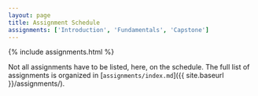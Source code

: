```yaml
---
layout: page
title: Assignment Schedule
assignments: ['Introduction', 'Fundamentals', 'Capstone']
---
```


{% include assignments.html %}

Not all assignments have to be listed, here, on the schedule. The full list of
assignments is organized in [`assignments/index.md`]({{ site.baseurl }}/assignments/).
